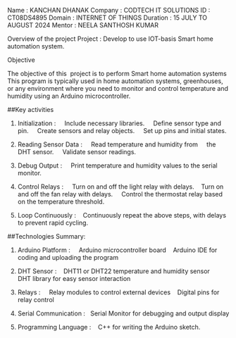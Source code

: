 Name : KANCHAN DHANAK 
Company : CODTECH IT SOLUTIONS 
ID : CT08DS4895
Domain : INTERNET OF THINGS 
Duration : 15 JULY TO AUGUST 2024
Mentor : NEELA SANTHOSH KUMAR 

Overview of the project 
Project : Develop to use IOT-basis Smart home automation system.

Objective 

The objective of this  project is to perform Smart home automation systems This program is typically used in home automation systems, greenhouses, or any environment where you need to monitor and control temperature and humidity using an Arduino microcontroller.

##Key activities 

1. Initialization :
    Include necessary libraries.
    Define sensor type and pin.
    Create sensors and relay objects.
    Set up pins and initial states.

2. Reading Sensor Data :
    Read temperature and humidity from     the DHT sensor.
    Validate sensor readings.

3. Debug Output :
    Print temperature and humidity values to the serial monitor.

4. Control Relays :
    Turn on and off the light relay with delays.
   Turn on and off the fan relay with delays.
    Control the thermostat relay based on the temperature threshold.

5. Loop Continuously :
   Continuously repeat the above steps, with delays to prevent rapid cycling.

##Technologies Summary:

1. Arduino Platform :
    Arduino microcontroller board
   Arduino IDE for coding and uploading the program

2. DHT Sensor :
   DHT11 or DHT22 temperature and humidity sensor
    DHT library for easy sensor interaction

3. Relays :
    Relay modules to control external devices
   Digital pins for relay control

4. Serial Communication :
  Serial Monitor for debugging and output display

5. Programming Language :
   C++ for writing the Arduino sketch.
   
